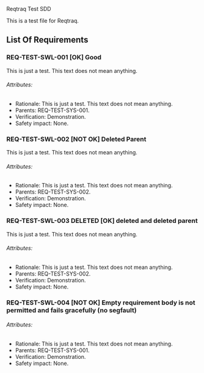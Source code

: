 Reqtraq Test SDD

This is a test file for Reqtraq.

## List Of Requirements

### REQ-TEST-SWL-001 [OK] Good

This is just a test. This text does not mean anything.

###### Attributes:
- Rationale: This is just a test. This text does not mean anything.
- Parents: REQ-TEST-SYS-001.
- Verification: Demonstration.
- Safety impact: None.

### REQ-TEST-SWL-002 [NOT OK] Deleted Parent

This is just a test. This text does not mean anything.

###### Attributes:
- Rationale: This is just a test. This text does not mean anything.
- Parents: REQ-TEST-SYS-002.
- Verification: Demonstration.
- Safety impact: None.

### REQ-TEST-SWL-003 DELETED [OK] deleted and deleted parent

This is just a test. This text does not mean anything.

###### Attributes:
- Rationale: This is just a test. This text does not mean anything.
- Parents: REQ-TEST-SYS-002.
- Verification: Demonstration.
- Safety impact: None.

### REQ-TEST-SWL-004 [NOT OK] Empty requirement body is not permitted and fails gracefully (no segfault)


###### Attributes:
- Rationale: This is just a test. This text does not mean anything.
- Parents: REQ-TEST-SYS-001.
- Verification: Demonstration.
- Safety impact: None.
